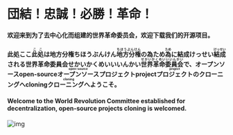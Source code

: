 # 団結！忠誠！必勝！革命！

#### 欢迎来到为了去中心化而组建的世界革命委员会，欢迎下载我们的开源项目。

#### 此処ここ<ruby>此処<rt>ここ</rt></ruby>は地方分権ちほうぶんけん<ruby>地方分権<rt>ちほうぶんけん</rt></ruby>の為ため<ruby>為<rt>ため</rt></ruby>に結成けっせい<ruby>結成<rt>けっせい</rt></ruby>される世界革命委員会せかいかくめいいいんかい<ruby>世界革命委員会<rt>せかいかくめいいいんかい</rt></ruby>で、オープンソースopen-source<ruby>オープンソース<rt>open-source</rt></ruby>プロジェクトproject<ruby>プロジェクト<rt>project</rt></ruby>のクローニングへcloning<ruby>クローニングへ<rt>cloning</rt></ruby>ようこそ。

#### Welcome to the World Revolution Committee established for decentralization, open-source projects cloning is welcomed.

![img](https://ss0.bdstatic.com/70cFvHSh_Q1YnxGkpoWK1HF6hhy/it/u=3005184212,1872550664&fm=26&gp=0.jpg)
